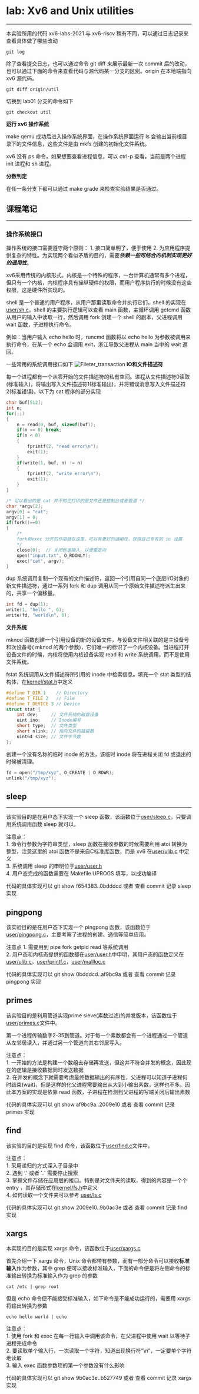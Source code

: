 # lab: Xv6 and Unix utilities
*****
本实验所用的代码 xv6-labs-2021 与 xv6-riscv 稍有不同，可以通过日志记录来查看具体做了哪些改动
```
git log
```
除了查看提交日志，也可以通过命令 git diff 来展示最新一次 commit 后的改动，也可以通过下面的命令来查看代码与源代码某一分支的区别。origin 在本地端指向 xv6 源代码。
```
git diff origin/util
```
切换到 lab01 分支的命令如下
```
git checkout util
```

**运行 xv6 操作系统**

make qemu 成功后进入操作系统界面，在操作系统界面运行 ls 会输出当前根目录下的文件信息，这些文件是由 mkfs 创建的初始化文件系统。

xv6 没有 ps 命令，如果想要查看进程信息，可以 ctrl-p 查看，当前是两个进程 init 进程和 sh 进程。

**分数判定**

在任一条分支下都可以通过 make grade 来检查实验结果是否通过。

## 课程笔记
****
### 操作系统接口

操作系统的接口需要遵守两个原则：
	1. 接口简单明了，便于使用 
	2. 为应用程序提供复杂的特性。为实现两个看似矛盾的目的，需要***依赖一些可结合的机制实现更好的通用性***。

xv6采用传统的内核形式。内核是一个特殊的程序，一台计算机通常有多个进程，但只有一个内核，内核程序具有操纵硬件的权限，而用户程序执行的时候没有这些权限，这是硬件所实现的。

shell 是一个普通的用户程序，从用户那里读取命令并执行它们。shell 的实现在[user/sh.c](https://gitee.com/xiaozhenxu/mit6.s081-xv6/blob/util/user/sh.c)。shell 的主要执行逻辑可以查看 main 函数，主循环调用 getcmd 函数从用户的输入中读取一行，然后调用 fork 创建一个 shell 的副本，父进程调用 wait 函数，子进程执行命令。

例如：当用户输入 echo hello 时，runcmd 函数将以 echo hello 为参数被调用来执行命令，在某一个 echo 会调用 exit，浙江导致父进程从 main 当中的 wait 返回。

一些常用的系统调用接口如下
![Fileter_transaction](https://gitee.com/xiaozhenxu/mit6.s081-xv6/blob/master/xv6%E5%AE%9E%E9%AA%8C%E8%AE%B0%E5%BD%95/fig/Pasted%20image%2020230806191719.png)
**IO和文件描述符** 

每一个进程都有一个从零开始的文件描述符的私有空间。进程从文件描述符0读取(标准输入)，将输出写入文件描述符1(标准输出)，并将错误消息写入文件描述符2(标准错误)。以下为 cat 程序的部分实现
```c
char buf[512];
int n;
for(;;)
{
	n = read(0, buf, sizeof(buf));
	if(n == 0) break;
	if(n < 0)
	{
		fprintf(2, "read error\n");
		exit(1);
	}
	if(write(1, buf, n) != n)
	{
		fprintf(2, "write error\n");
		exit(1);
	}
}

/* 可以看出的是 cat 并不知它打印的是文件还是控制台或者管道 */
char *argv[2];
argv[0] = "cat";
argv[1] = 0;
if(fork()==0)
{
	/*
	fork和exec 分开的作用就在这里，可以有更好的通用性，获得自己专有的 io 设置
	*/
	close(0);  // 关闭标准输入，以便重定向
	open("input.txt", O_RDONLY);
	exec("cat", argv);
}
```

dup 系统调用复制一个现有的文件描述符，返回一个引用自同一个底层I/O对象的新文件描述符，通过一系列 fork 和 dup 调用从同一个原始文件描述符派生出来的，共享一个偏移量。
```c
int fd = dup(1);
write(1, "hello ", 6);
write(fd, "world\n", 6);
```

**文件系统**

mknod 函数创建一个引用设备的新的设备文件，与设备文件相关联的是主设备号和次设备号( mknod 的两个参数)，它们唯一的标识了一个内核设备。当进程打开设备文件的时候，内核将使用内核设备实现 read 和 write 系统调用，而不是使用文件系统。

fstat 系统调用从文件描述符所引用的 inode 中检索信息。填充一个 stat 类型的结构体，在[kernel/stat.h](https://gitee.com/xiaozhenxu/mit6.s081-xv6/blob/util/kernel/stat.h)中定义
```c
#define T_DIR 1    // Directory
#define T_FILE 2   // File
#define T_DEVICE 3 // Device
struct stat {
    int dev;     // 文件系统的磁盘设备
    uint ino;    // Inode编号
    short type;  // 文件类型
    short nlink; // 指向文件的链接数
    uint64 size; // 文件字节数
};

```

创建一个没有名称的临时 inode 的方法，该临时 inode 将在进程关闭 fd 或退出的时候被清理。
```c
fd = open("/tmp/xyz", O_CREATE | O_RDWR);
unlink("/tmp/xyz");
```
## sleep
****
该实验目的是在用户态下实现一个 sleep 函数，该函数位于[user/sleep.c](https://gitee.com/xiaozhenxu/mit6.s081-xv6/blob/util/user/sleep.c)，只要调用系统调用函数 sleep 就可以。

注意点：  
	1. 命令行参数为字符串类型，sleep 函数在接收参数的时候需要利用 atoi 转换为整型，注意这里的 atoi 函数不是来自C标准库函数，而是 xv6 在[user/ulib.c](https://gitee.com/xiaozhenxu/mit6.s081-xv6/blob/util/user/ulib.c) 中定义  
	3. 系统调用 sleep 的申明位于[user/user.h](https://gitee.com/xiaozhenxu/mit6.s081-xv6/blob/util/user/user.h)  
	4. 用户态完成的函数需要在 Makefile UPROGS 填写，以成功编译   

代码的具体实现可以 git show f654383..0bdddcd 或者 查看 commit 记录 sleep 实现
## pingpong
该实验目的是在用户态下实现一个 pingpong 函数，该函数位于[user/pingpong.c](https://gitee.com/xiaozhenxu/mit6.s081-xv6/blob/util/user/pingpong.c)，主要考察了进程的创建、通信等简单应用。

注意点
	1. 需要用到 pipe fork getpid read 等系统调用  
	2. 用户态和内核态提供的函数都在[user/user.h](https://gitee.com/xiaozhenxu/mit6.s081-xv6/blob/util/user/user.h)中申明，其用户态的函数定义在[user/ulib.c](https://gitee.com/xiaozhenxu/mit6.s081-xv6/blob/util/user/ulib.c)，[user/printf.c](https://gitee.com/xiaozhenxu/mit6.s081-xv6/blob/util/user/printf.c)，[user/mallloc.c](https://gitee.com/xiaozhenxu/mit6.s081-xv6/blob/util/user/umalloc.c)

代码的具体实现可以 git show 0bdddcd..af9bc9a 或者 查看 commit 记录 pingpong 实现

## primes
该实验目的是利用管道实现prime sieve(素数过滤)的并发版本，该函数位于[user/primes.c](https://gitee.com/xiaozhenxu/mit6.s081-xv6/blob/util/user/primes.c)文件中。

第一个进程传输数字2-35到管道。对于每一个素数都会有一个进程通过一个管道从左邻居读入，并通过另一个管道向其右邻居写入。

注意点：  
	1. 一开始的方法是构建一个数组去存储再发送，但这并不符合并发的概念，因此现在的逻辑是接收数据同时发送数据  
	2. 在并发的概念下就需要考虑最终数据输出的有序性，父进程可以知道子进程何时结束(wait)，但是这样的化父进程需要输出从大到小输出素数，这样也不多。因此本方案的实现是依靠 read 函数，子进程在检测到父进程的写端关闭后输出素数

代码的具体实现可以 git show af9bc9a..2009e10 或者 查看 commit 记录 primes 实现

## find
该实验的目的是实现 find 命令，该函数位于[user/find.c](https://gitee.com/xiaozhenxu/mit6.s081-xv6/blob/util/user/find.c)文件中。

注意点：  
	1. 采用递归的方式深入子目录中  
	2. 遇到 ‘.' 或者 ’..' 需要停止搜索  
	3. 掌握文件存储在应用层的接口。特别是对文件夹的读取，得到的内容是一个个 entry ，其存储形式在[kernel/fs.h](https://gitee.com/xiaozhenxu/mit6.s081-xv6/blob/util/kernel/fs.h)中定义  
	4. 如何读取一个文件夹可以参考 [user/ls.c](https://gitee.com/xiaozhenxu/mit6.s081-xv6/blob/util/user/ls.c)

代码的具体实现可以 git show 2009e10..9b0ac3e 或者 查看 commit 记录 find 实现

## xargs
本实现的目的是实现 xargs 命令，该函数位于[user/xargs.c](https://gitee.com/xiaozhenxu/mit6.s081-xv6/blob/util/user/xargs.c)

首先介绍一下 xargs 命令，Unix 命令都带有参数，而有一部分命令可以接收**标准输入**作为参数，其中 grep 便可以接收标准输入，下面的命令便是将左侧命令的标准输出转换为标准输入作为 grep 的参数
```
cat /etc | grep root
```
但是 echo 命令便不能接受标准输入，如下命令是不能成功运行的，需要用 xargs 将输出转换为参数
```
echo hello world | echo
```

注意点：  
	1. 使用 fork 和 exec 在每一行输入中调用该命令，在父进程中使用 wait 以等待子进程完成命令  
	2. 要读取单个输入行，一次读取一个字符，知道出现换行符”\n”，一定要单个字符地读取  
	3. 输入 exec 函数参数项的第一个参数没有什么影响  

代码的具体实现可以 git show 9b0ac3e..b527749 或者 查看 commit 记录 xargs 实现